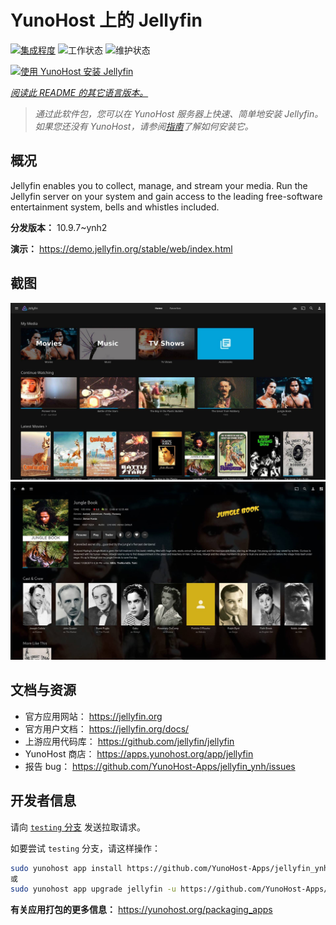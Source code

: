 <!--
注意：此 README 由 <https://github.com/YunoHost/apps/tree/master/tools/readme_generator> 自动生成
请勿手动编辑。
-->

# YunoHost 上的 Jellyfin

[![集成程度](https://dash.yunohost.org/integration/jellyfin.svg)](https://ci-apps.yunohost.org/ci/apps/jellyfin/) ![工作状态](https://ci-apps.yunohost.org/ci/badges/jellyfin.status.svg) ![维护状态](https://ci-apps.yunohost.org/ci/badges/jellyfin.maintain.svg)

[![使用 YunoHost 安装 Jellyfin](https://install-app.yunohost.org/install-with-yunohost.svg)](https://install-app.yunohost.org/?app=jellyfin)

*[阅读此 README 的其它语言版本。](./ALL_README.md)*

> *通过此软件包，您可以在 YunoHost 服务器上快速、简单地安装 Jellyfin。*  
> *如果您还没有 YunoHost，请参阅[指南](https://yunohost.org/install)了解如何安装它。*

## 概况

Jellyfin enables you to collect, manage, and stream your media. Run the Jellyfin server on your system and gain access to the leading free-software entertainment system, bells and whistles included.


**分发版本：** 10.9.7~ynh2

**演示：** <https://demo.jellyfin.org/stable/web/index.html>

## 截图

![Jellyfin 的截图](./doc/screenshots/jellyfin-1.jpg)
![Jellyfin 的截图](./doc/screenshots/jellyfin-2.jpg)

## 文档与资源

- 官方应用网站： <https://jellyfin.org>
- 官方用户文档： <https://jellyfin.org/docs/>
- 上游应用代码库： <https://github.com/jellyfin/jellyfin>
- YunoHost 商店： <https://apps.yunohost.org/app/jellyfin>
- 报告 bug： <https://github.com/YunoHost-Apps/jellyfin_ynh/issues>

## 开发者信息

请向 [`testing` 分支](https://github.com/YunoHost-Apps/jellyfin_ynh/tree/testing) 发送拉取请求。

如要尝试 `testing` 分支，请这样操作：

```bash
sudo yunohost app install https://github.com/YunoHost-Apps/jellyfin_ynh/tree/testing --debug
或
sudo yunohost app upgrade jellyfin -u https://github.com/YunoHost-Apps/jellyfin_ynh/tree/testing --debug
```

**有关应用打包的更多信息：** <https://yunohost.org/packaging_apps>
